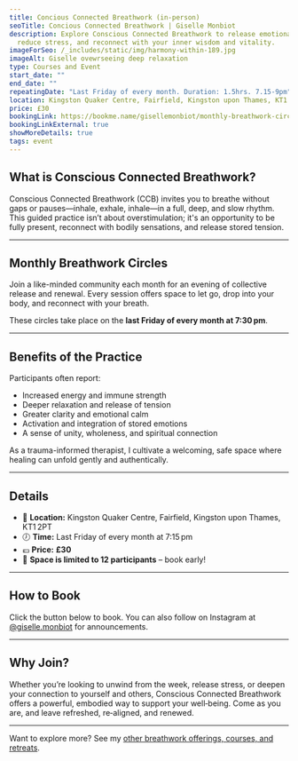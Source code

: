 ```yaml
---
title: Concious Connected Breathwork (in-person)
seoTitle: Concious Connected Breathwork | Giselle Monbiot
description: Explore Conscious Connected Breathwork to release emotional blocks,
  reduce stress, and reconnect with your inner wisdom and vitality.
imageForSeo: /_includes/static/img/harmony-within-189.jpg
imageAlt: Giselle ovewrseeing deep relaxation
type: Courses and Event
start_date: ""
end_date: ""
repeatingDate: "Last Friday of every month. Duration: 1.5hrs. 7.15-9pm"
location: Kingston Quaker Centre, Fairfield, Kingston upon Thames, KT1 2PT
price: £30
bookingLink: https://bookme.name/gisellemonbiot/monthly-breathwork-circles
bookingLinkExternal: true
showMoreDetails: true
tags: event
---
```

## What is Conscious Connected Breathwork?

Conscious Connected Breathwork (CCB) invites you to breathe without gaps or pauses—inhale, exhale, inhale—in a full, deep, and slow rhythm. This guided practice isn’t about overstimulation; it's an opportunity to be fully present, reconnect with bodily sensations, and release stored tension.

- - -

## Monthly Breathwork Circles

Join a like-minded community each month for an evening of collective release and renewal. Every session offers space to let go, drop into your body, and reconnect with your breath.

These circles take place on the **last Friday of every month at 7:30 pm**.

- - -

## Benefits of the Practice

Participants often report:

* Increased energy and immune strength  
* Deeper relaxation and release of tension  
* Greater clarity and emotional calm  
* Activation and integration of stored emotions  
* A sense of unity, wholeness, and spiritual connection  

As a trauma-informed therapist, I cultivate a welcoming, safe space where healing can unfold gently and authentically.

- - -

## Details

* 📍 **Location:** Kingston Quaker Centre, Fairfield, Kingston upon Thames, KT1 2PT  
* 🕖 **Time:** Last Friday of every month at 7:15 pm  
* 💷 **Price:** **£30**
* 👥 **Space is limited to 12 participants** – book early!

- - -

## How to Book

Click the button below to book. You can also follow on Instagram at [@giselle.monbiot](<>) for announcements.[](#)

- - -

## Why Join?

Whether you’re looking to unwind from the week, release stress, or deepen your connection to yourself and others, Conscious Connected Breathwork offers a powerful, embodied way to support your well‑being. Come as you are, and leave refreshed, re‑aligned, and renewed.

- - -

Want to explore more? See my [other breathwork offerings, courses, and retreats](/courses-and-events/).
